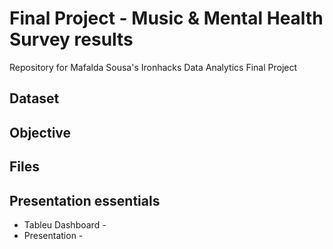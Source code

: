 # Final Project - Music & Mental Health Survey results
Repository for Mafalda Sousa's Ironhacks Data Analytics Final Project

## Dataset


## Objective


## Files


## Presentation essentials
- Tableu Dashboard -
- Presentation - 
